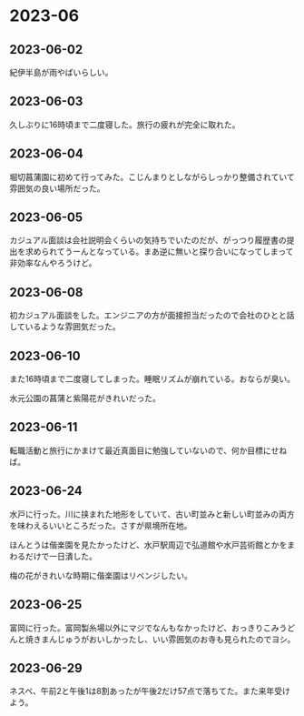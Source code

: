 # 2023-06

## 2023-06-02

紀伊半島が雨やばいらしい。

## 2023-06-03

久しぶりに16時頃まで二度寝した。旅行の疲れが完全に取れた。

## 2023-06-04

堀切菖蒲園に初めて行ってみた。こじんまりとしながらしっかり整備されていて雰囲気の良い場所だった。

## 2023-06-05

カジュアル面談は会社説明会くらいの気持ちでいたのだが、がっつり履歴書の提出を求められてうーんとなっている。まあ逆に無いと探り合いになってしまって非効率なんやろうけど。

## 2023-06-08

初カジュアル面談をした。エンジニアの方が面接担当だったので会社のひとと話しているような雰囲気だった。

## 2023-06-10

また16時頃まで二度寝してしまった。睡眠リズムが崩れている。おならが臭い。

水元公園の菖蒲と紫陽花がきれいだった。

## 2023-06-11

転職活動と旅行にかまけて最近真面目に勉強していないので、何か目標にせねば。

## 2023-06-24

水戸に行った。川に挟まれた地形をしていて、古い町並みと新しい町並みの両方を味わえるいいところだった。さすが県境所在地。

ほんとうは偕楽園を見たかったけど、水戸駅周辺で弘道館や水戸芸術館とかをまわるだけで一日潰した。

梅の花がきれいな時期に偕楽園はリベンジしたい。

## 2023-06-25

富岡に行った。富岡製糸場以外にマジでなんもなかったけど、おっきりこみうどんと焼きまんじゅうがおいしかったし、いい雰囲気のお寺も見られたのでヨシ。

## 2023-06-29

ネスペ、午前2と午後1は8割あったが午後2だけ57点で落ちてた。また来年受けよう。
